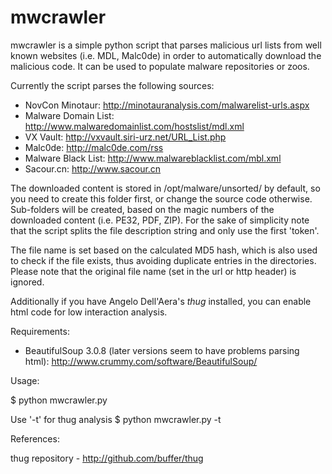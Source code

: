 mwcrawler
=========

mwcrawler is a simple python script that parses malicious url lists from well 
known websites (i.e. MDL, Malc0de) in order to automatically download
the malicious code. It can be used to populate malware repositories or zoos.

Currently the script parses the following sources:
- NovCon Minotaur:
	http://minotauranalysis.com/malwarelist-urls.aspx
- Malware Domain List:
	http://www.malwaredomainlist.com/hostslist/mdl.xml
- VX Vault:
	http://vxvault.siri-urz.net/URL_List.php
- Malc0de:
	http://malc0de.com/rss
- Malware Black List:
	http://www.malwareblacklist.com/mbl.xml
- Sacour.cn:
	http://www.sacour.cn

The downloaded content is stored in /opt/malware/unsorted/ by default, so you 
need to create this folder first, or change the source code otherwise.
Sub-folders will be created, based on the magic numbers of the downloaded
content (i.e. PE32, PDF, ZIP). For the sake of simplicity note that the script
splits the file description string and only use the first 'token'.

The file name is set based on the calculated MD5 hash, which is also used to
check if the file exists, thus avoiding duplicate entries in the directories.
Please note that the original file name (set in the url or http header) is 
ignored.

Additionally if you have Angelo Dell'Aera's *thug* installed, you can enable 
html code for low interaction analysis.


Requirements:

- BeautifulSoup 3.0.8 (later versions seem to have problems parsing html):
	http://www.crummy.com/software/BeautifulSoup/


Usage:

$ python mwcrawler.py

Use '-t' for thug analysis
$ python mwcrawler.py -t


References:

thug repository - http://github.com/buffer/thug
